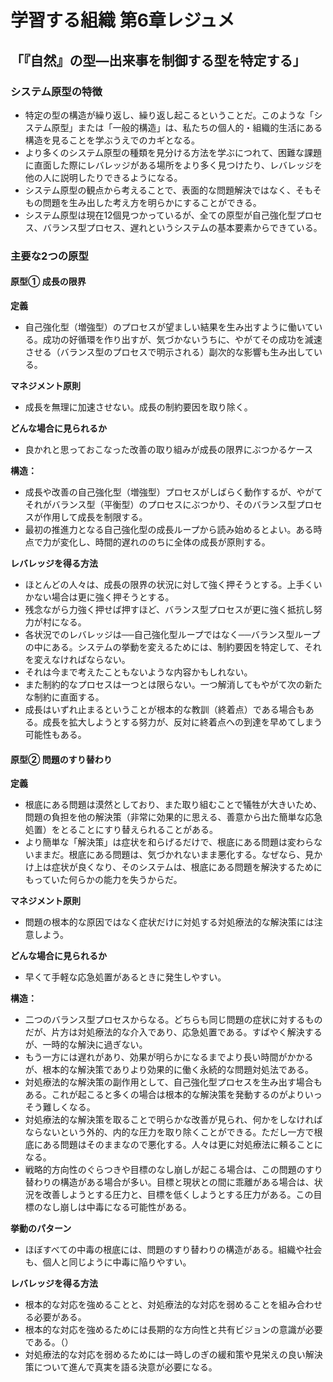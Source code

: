 # 学習する組織 第6章レジュメ
## 「『自然』の型―出来事を制御する型を特定する」

### システム原型の特徴
- 特定の型の構造が繰り返し、繰り返し起こるということだ。このような「システム原型」または「一般的構造」は、私たちの個人的・組織的生活にある構造を見ることを学ぶうえでのカギとなる。
- より多くのシステム原型の種類を見分ける方法を学ぶにつれて、困難な課題に直面した際にレバレッジがある場所をより多く見つけたり、レバレッジを他の人に説明したりできるようになる。
- システム原型の観点から考えることで、表面的な問題解決ではなく、そもそもの問題を生み出した考え方を明らかにすることができる。
- システム原型は現在12個見つかっているが、全ての原型が自己強化型プロセス、バランス型プロセス、遅れというシステムの基本要素からできている。

### 主要な2つの原型

#### 原型① 成長の限界
**定義**
- 自己強化型（増強型）のプロセスが望ましい結果を生み出すように働いている。成功の好循環を作り出すが、気づかないうちに、やがてその成功を減速させる（バランス型のプロセスで明示される）副次的な影響も生み出している。

**マネジメント原則**
- 成長を無理に加速させない。成長の制約要因を取り除く。

**どんな場合に見られるか**
- 良かれと思っておこなった改善の取り組みが成長の限界にぶつかるケース

**構造：**
- 成長や改善の自己強化型（増強型）プロセスがしばらく動作するが、やがてそれがバランス型（平衡型）のプロセスにぶつかり、そのバランス型プロセスが作用して成長を制限する。
- 最初の推進力となる自己強化型の成長ループから読み始めるとよい。ある時点で力が変化し、時間的遅れののちに全体の成長が原則する。

**レバレッジを得る方法**
- ほとんどの人々は、成長の限界の状況に対して強く押そうとする。上手くいかない場合は更に強く押そうとする。
- 残念ながら力強く押せば押すほど、バランス型プロセスが更に強く抵抗し努力が村になる。
- 各状況でのレバレッジは──自己強化型ループではなく──バランス型ループの中にある。システムの挙動を変えるためには、制約要因を特定して、それを変えなければならない。
- それは今まで考えたこともないような内容かもしれない。
- また制約的なプロセスは一つとは限らない。一つ解消してもやがて次の新たな制約に直面する。
- 成長はいずれ止まるということが根本的な教訓（終着点）である場合もある。成長を拡大しようとする努力が、反対に終着点への到達を早めてしまう可能性もある。

#### 原型② 問題のすり替わり
**定義**
- 根底にある問題は漠然としており、また取り組むことで犠牲が大きいため、問題の負担を他の解決策（非常に効果的に思える、善意から出た簡単な応急処置）をとることにすり替えられることがある。
- より簡単な「解決策」は症状を和らげるだけで、根底にある問題は変わらないままだ。根底にある問題は、気づかれないまま悪化する。なぜなら、見かけ上は症状が良くなり、そのシステムは、根底にある問題を解決するためにもっていた何らかの能力を失うからだ。

**マネジメント原則**
- 問題の根本的な原因ではなく症状だけに対処する対処療法的な解決策には注意しよう。

**どんな場合に見られるか**
- 早くて手軽な応急処置があるときに発生しやすい。

**構造：**
- 二つのバランス型プロセスからなる。どちらも同じ問題の症状に対するものだが、片方は対処療法的な介入であり、応急処置である。すばやく解決するが、一時的な解決に過ぎない。
- もう一方には遅れがあり、効果が明らかになるまでより長い時間がかかるが、根本的な解決策でありより効果的に働く永続的な問題対処法である。
- 対処療法的な解決策の副作用として、自己強化型プロセスを生み出す場合もある。これが起こると多くの場合は根本的な解決策を発動するのがよりいっそう難しくなる。
- 対処療法的な解決策を取ることで明らかな改善が見られ、何かをしなければならないという外的、内的な圧力を取り除くことができる。ただし一方で根底にある問題はそのままなので悪化する。人々は更に対処療法に頼ることになる。
- 戦略的方向性のぐらつきや目標のなし崩しが起こる場合は、この問題のすり替わりの構造がある場合が多い。目標と現状との間に乖離がある場合は、状況を改善しようとする圧力と、目標を低くしようとする圧力がある。この目標のなし崩しは中毒になる可能性がある。

**挙動のパターン**
- ほぼすべての中毒の根底には、問題のすり替わりの構造がある。組織や社会も、個人と同じように中毒に陥りやすい。


**レバレッジを得る方法**
- 根本的な対応を強めることと、対処療法的な対応を弱めることを組み合わせる必要がある。
- 根本的な対応を強めるためには長期的な方向性と共有ビジョンの意識が必要である。（）
- 対処療法的な対応を弱めるためには一時しのぎの緩和策や見栄えの良い解決策について進んで真実を語る決意が必要になる。